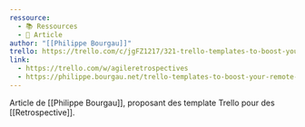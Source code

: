 ```yaml
---
ressource:
  - 📚 Ressources
  - 📰 Article
author: "[[Philippe Bourgau]]"
trello: https://trello.com/c/jgFZ1217/321-trello-templates-to-boost-your-remote-retrospectives
link:
  - https://trello.com/w/agileretrospectives
  - https://philippe.bourgau.net/trello-templates-to-boost-your-remote-retrospectives/
---
```

Article de [[Philippe Bourgau]], proposant des template Trello pour des [[Retrospective]].